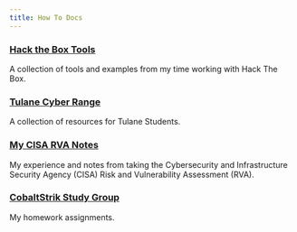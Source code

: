 ```yaml
---
title: How To Docs
---
```


### [Hack the Box Tools](./HackTheBox)
A collection of tools and examples from my time working with Hack The Box. 

### [Tulane Cyber Range](./TulaneCyberRange)
A collection of resources for Tulane Students.

### [My CISA RVA Notes](./CISA/cisa)
My experience and notes from taking the Cybersecurity and Infrastructure Security Agency (CISA) Risk and Vulnerability Assessment (RVA).

### [CobaltStrik Study Group](./CS)
My homework assignments.